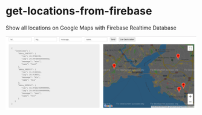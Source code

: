 # get-locations-from-firebase
Show all locations on Google Maps with Firebase Realtime Database

![app-image](https://github.com/Plakumat/get-locations-from-firebase/blob/master/ss.png)
